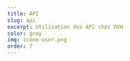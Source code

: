 ```yaml
---
title: API
slug: api
excerpt: Utilisation des API chez OVH
color: grey
img: icone-user.png
order: 7
---
```

